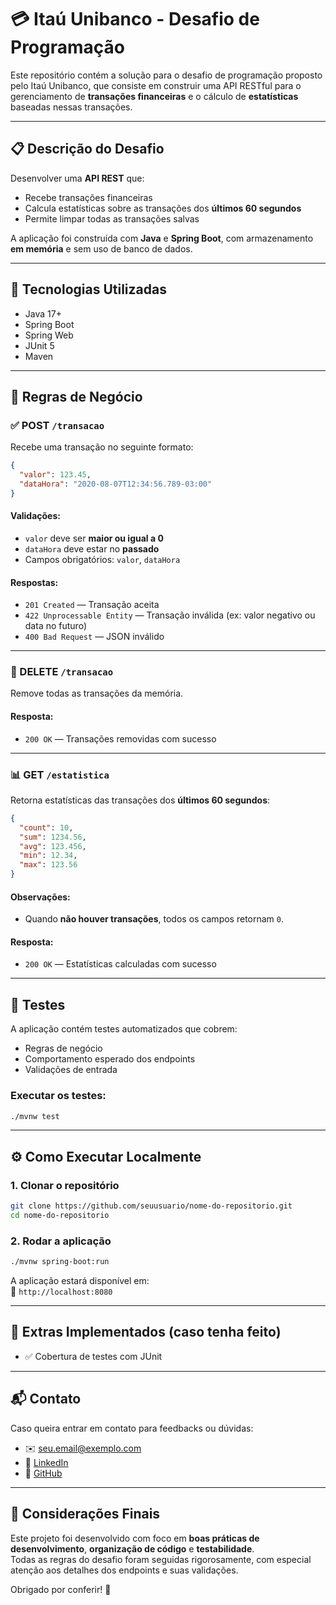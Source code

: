 # 💳 Itaú Unibanco - Desafio de Programação

Este repositório contém a solução para o desafio de programação proposto pelo Itaú Unibanco, que consiste em construir uma API RESTful para o gerenciamento de **transações financeiras** e o cálculo de **estatísticas** baseadas nessas transações.

---

## 📋 Descrição do Desafio

Desenvolver uma **API REST** que:

- Recebe transações financeiras
- Calcula estatísticas sobre as transações dos **últimos 60 segundos**
- Permite limpar todas as transações salvas

A aplicação foi construída com **Java** e **Spring Boot**, com armazenamento **em memória** e sem uso de banco de dados.

---

## 🚀 Tecnologias Utilizadas

- Java 17+
- Spring Boot
- Spring Web
- JUnit 5
- Maven

---

## 🧠 Regras de Negócio

### ✅ POST `/transacao`

Recebe uma transação no seguinte formato:

```json
{
  "valor": 123.45,
  "dataHora": "2020-08-07T12:34:56.789-03:00"
}
```

#### Validações:

- `valor` deve ser **maior ou igual a 0**
- `dataHora` deve estar no **passado**
- Campos obrigatórios: `valor`, `dataHora`

#### Respostas:

- `201 Created` — Transação aceita
- `422 Unprocessable Entity` — Transação inválida (ex: valor negativo ou data no futuro)
- `400 Bad Request` — JSON inválido

---

### 🧹 DELETE `/transacao`

Remove todas as transações da memória.

#### Resposta:

- `200 OK` — Transações removidas com sucesso

---

### 📊 GET `/estatistica`

Retorna estatísticas das transações dos **últimos 60 segundos**:

```json
{
  "count": 10,
  "sum": 1234.56,
  "avg": 123.456,
  "min": 12.34,
  "max": 123.56
}
```

#### Observações:

- Quando **não houver transações**, todos os campos retornam `0`.

#### Resposta:

- `200 OK` — Estatísticas calculadas com sucesso

---

## 🧪 Testes

A aplicação contém testes automatizados que cobrem:

- Regras de negócio
- Comportamento esperado dos endpoints
- Validações de entrada

### Executar os testes:

```bash
./mvnw test
```

---

## ⚙️ Como Executar Localmente

### 1. Clonar o repositório

```bash
git clone https://github.com/seuusuario/nome-do-repositorio.git
cd nome-do-repositorio
```

### 2. Rodar a aplicação

```bash
./mvnw spring-boot:run
```

A aplicação estará disponível em:  
📍 `http://localhost:8080`

---

## 🧩 Extras Implementados (caso tenha feito)

- ✅ Cobertura de testes com JUnit

---

## 📬 Contato

Caso queira entrar em contato para feedbacks ou dúvidas:

- ✉️ seu.email@exemplo.com
- 💼 [LinkedIn](https://www.linkedin.com/in/guilherme-ribeiro-1a5705235/)
- 🐙 [GitHub](https://github.com/Guilherm12122)

---

## 🏁 Considerações Finais

Este projeto foi desenvolvido com foco em **boas práticas de desenvolvimento**, **organização de código** e **testabilidade**.  
Todas as regras do desafio foram seguidas rigorosamente, com especial atenção aos detalhes dos endpoints e suas validações.

Obrigado por conferir! 🚀

